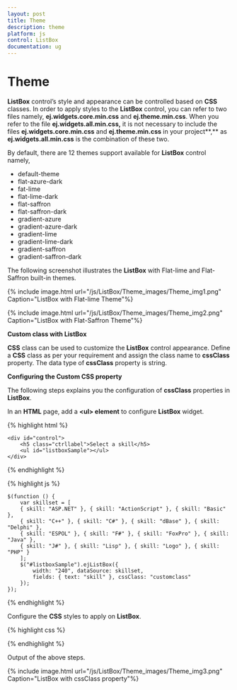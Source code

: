 ```yaml
---
layout: post
title: Theme
description: theme
platform: js
control: ListBox
documentation: ug
---
```


# Theme

**ListBox** control’s style and appearance can be controlled based on **CSS** classes. In order to apply styles to the **ListBox** control, you can refer to two files namely, **ej.widgets.core.min.css** and **ej.theme.min.css**. When you refer to the file **ej.widgets.all.min.css,** it is not necessary to include the files **ej.widgets.core.min.css** and **ej.theme.min.css** in your project**,** as **ej.widgets.all.min.css** is the combination of these two. 

By default, there are 12 themes support available for **ListBox** control namely,

* default-theme
* flat-azure-dark
* fat-lime
* flat-lime-dark
* flat-saffron
* flat-saffron-dark
* gradient-azure
* gradient-azure-dark
* gradient-lime
* gradient-lime-dark
* gradient-saffron
* gradient-saffron-dark

The following screenshot illustrates the **ListBox** with Flat-lime and Flat-Saffron built-in themes.

{% include image.html url="/js/ListBox/Theme_images/Theme_img1.png" Caption="ListBox with Flat-lime Theme"%}

{% include image.html url="/js/ListBox/Theme_images/Theme_img2.png" Caption="ListBox with Flat-Saffron Theme"%}

**Custom class with ListBox** 

**CSS** class can be used to customize the **ListBox** control appearance. Define a **CSS** class as per your requirement and assign the class name to **cssClass** property. The data type of **cssClass** property is string. 

**Configuring the Custom CSS property**

The following steps explains you the configuration of **cssClass** properties in **ListBox**.

In an **HTML** page, add a **&lt;ul&gt; element** to configure **ListBox** widget.

{% highlight html %}

    <div id="control">
        <h5 class="ctrllabel">Select a skill</h5>
        <ul id="listboxSample"></ul>
    </div>

{% endhighlight %}

{% highlight js %}


    $(function () {
        var skillset = [
        { skill: "ASP.NET" }, { skill: "ActionScript" }, { skill: "Basic" },
        { skill: "C++" }, { skill: "C#" }, { skill: "dBase" }, { skill: "Delphi" },
        { skill: "ESPOL" }, { skill: "F#" }, { skill: "FoxPro" }, { skill: "Java" },
        { skill: "J#" }, { skill: "Lisp" }, { skill: "Logo" }, { skill: "PHP" }
        ];
        $("#listboxSample").ejListBox({
            width: "240", dataSource: skillset,
            fields: { text: "skill" }, cssClass: "customclass"
        });
    });


{% endhighlight %}


Configure the **CSS** styles to apply on **ListBox**.

{% highlight css %}

 
<style>
    .customclass {
        background-color: #FFFFCC;
        font-weight: bold;
        font-family: sans-serif;
    }
</style>


{% endhighlight %}

Output of the above steps.

{% include image.html url="/js/ListBox/Theme_images/Theme_img3.png" Caption="ListBox with cssClass property"%}

